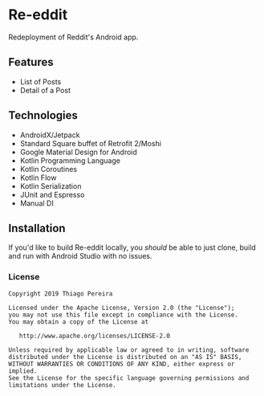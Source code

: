 # Re-eddit

Redeployment of Reddit's Android app.

## Features

- List of Posts
- Detail of a Post

## Technologies

- AndroidX/Jetpack
- Standard Square buffet of Retrofit 2/Moshi
- Google Material Design for Android
- Kotlin Programming Language
- Kotlin Coroutines
- Kotlin Flow
- Kotlin Serialization
- JUnit and Espresso
- Manual DI

## Installation

If you'd like to build Re-eddit locally, you _should_ be able to just clone, build and run with Android Studio with no issues.

### License

    Copyright 2019 Thiago Pereira

    Licensed under the Apache License, Version 2.0 (the "License");
    you may not use this file except in compliance with the License.
    You may obtain a copy of the License at

       http://www.apache.org/licenses/LICENSE-2.0

    Unless required by applicable law or agreed to in writing, software
    distributed under the License is distributed on an "AS IS" BASIS,
    WITHOUT WARRANTIES OR CONDITIONS OF ANY KIND, either express or implied.
    See the License for the specific language governing permissions and
    limitations under the License.
